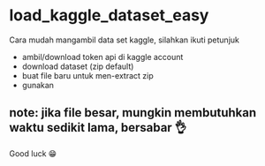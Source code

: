 # load_kaggle_dataset_easy

Cara mudah mangambil data set kaggle, 
silahkan ikuti petunjuk 

- ambil/download token api di kaggle account 
- download dataset (zip default)
- buat file baru untuk men-extract zip
- gunakan 

## note: jika file besar, mungkin membutuhkan waktu sedikit lama, bersabar 👌
Good luck 😁
